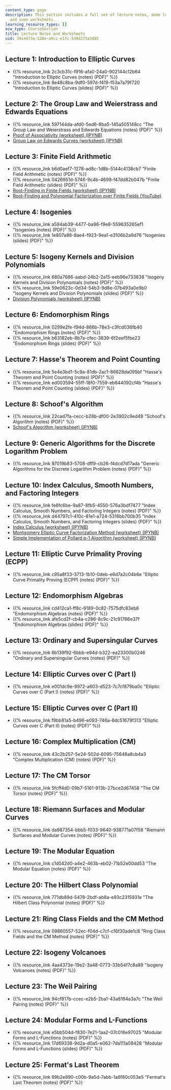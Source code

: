 ```yaml
---
content_type: page
description: This section includes a full set of lecture notes, some lecture slides,
  and some worksheets.
learning_resource_types: []
ocw_type: CourseSection
title: Lecture Notes and Worksheets
uid: 34ce673e-528e-a9cc-e1fc-539d275a3d85
---
```


Lecture 1: Introduction to Elliptic Curves
------------------------------------------

*   {{% resource_link 2c3cb31c-f916-afa0-24a0-902144c12b64 "Introduction to Elliptic Curves (notes) (PDF)" %}}
*   {{% resource_link 8e48c8ba-9df0-597d-f419-f53a7a79f720 "Introduction to Elliptic Curves (slides) (PDF)" %}}

Lecture 2: The Group Law and Weierstrass and Edwards Equations
--------------------------------------------------------------

*   {{% resource_link 597144da-afd0-5ed6-8ba5-145a505148cc "The Group Law and Weierstrass and Edwards Equations (notes) (PDF)" %}}
*   [Proof of Associativity (worksheet) (IPYNB)](https://cocalc.com/share/public_paths/a6a1c2b188bd61d94c3dd3bfd5aa73722e8bd38b)
*   [Group Law on Edwards Curves (worksheet) (IPYNB)](https://cocalc.com/share/public_paths/6431a9e6588e41bf035e04074b1d933b8c6d3dd0)

Lecture 3: Finite Field Arithmetic
----------------------------------

*   {{% resource_link b6d0aef7-1278-ad8c-1d8b-5144c4138cb7 "Finite Field Arithmetic (notes) (PDF)" %}}
*   {{% resource_link 0426951d-5746-9c4b-4699-f47dd82b047b "Finite Field Arithmetic (slides) (PDF)" %}}
*   [Root-Finding in Finite Fields (worksheet) (IPYNB)](https://cocalc.com/share/public_paths/9bdcdbf44b269761e90bfdadadbad84c03bd8f34)
*   [Root-Finding and Polynomial Factorization over Finite Fields (YouTube)](https://www.youtube.com/watch?v=HIiotVxxi8c&ab_channel=AndrewSutherland)

Lecture 4: Isogenies
--------------------

*   {{% resource_link a594ab39-4477-ba96-f9e8-559635265ef1 "Isogenies (notes) (PDF)" %}}
*   {{% resource_link 1e807a88-8ae4-f923-9ea1-e3106b2a9d76 "Isogenies (slides) (PDF)" %}}

Lecture 5: Isogeny Kernels and Division Polynomials
---------------------------------------------------

*   {{% resource_link 680a7686-aabd-24b2-2a15-eeb96e733838 "Isogeny Kernels and Division Polynomials (notes) (PDF)" %}}
*   {{% resource_link 59e0623c-0d34-54b3-9d8e-07b493a0e9b0 "Isogeny Kernels and Division Polynomials (slides) (PDF)" %}}
*   [Division Polynomials (worksheet) (IPYNB)](https://cocalc.com/share/public_paths/e6d875928c03c09d1c7c42b08c487d8c18a89054)

Lecture 6: Endomorphism Rings
-----------------------------

*   {{% resource_link 0299e2fe-f94d-866b-78e3-c3fcd036fb40 "Endomorphism Rings (notes) (PDF)" %}}
*   {{% resource_link b63182eb-8b7a-cfec-3839-6f2eef5fbe23 "Endomorphism Rings (slides) (PDF)" %}}

Lecture 7: Hasse's Theorem and Point Counting
---------------------------------------------

*   {{% resource_link 5e4e3bd1-5c9a-81db-2ac1-86628da095bf "Hasse's Theorem and Point Counting (notes) (PDF)" %}}
*   {{% resource_link ed003594-55ff-18f0-7559-eb644092cf4b "Hasse's Theorem and Point Counting (slides) (PDF)" %}}

Lecture 8: Schoof's Algorithm
-----------------------------

*   {{% resource_link 22cad7fa-cecc-b28b-df00-2e3902c9ed49 "Schoof's Algorithm (notes) (PDF)" %}}
*   [Schoof's Algorithm (worksheet) (IPYNB)](https://cocalc.com/share/public_paths/600832aafc89f1098d5415b39eec4fbaa63ccab1)

Lecture 9: Generic Algorithms for the Discrete Logarithm Problem
----------------------------------------------------------------

*   {{% resource_link 97019b83-5708-dff9-cb26-f4dcd7d17ada "Generic Algorithms for the Discrete Logarithm Problem (notes) (PDF)" %}}

Lecture 10: Index Calculus, Smooth Numbers, and Factoring Integers
------------------------------------------------------------------

*   {{% resource_link fe6fc6be-9a87-8fb5-4550-576a3bdf7477 "Index Calculus, Smooth Numbers, and Factoring Integers (notes) (PDF)" %}}
*   {{% resource_link d44797c1-410c-81e1-a724-5316bb700b35 "Index Calculus, Smooth Numbers, and Factoring Integers (slides) (PDF)" %}}
*   [Index Calculus (worksheet) (IPYNB)](https://cocalc.com/share/public_paths/222c89a54d1d6fce80f1ba7daa10ff2522af861e)
*   [Montgomery Elliptic Curve Factorization Method (worksheet) (IPYNB)](https://cocalc.com/share/public_paths/eb6864a672ce55b641f57b6ea6efdbe7596199a6)
*   [Simple Implementation of Pollard p-1 Algorithm (worksheet) (IPYNB)](https://cocalc.com/share/public_paths/ca3d2afaf7d5e747d3d292997f5b8f2fcc704c34)

Lecture 11: Elliptic Curve Primality Proving (ECPP)
---------------------------------------------------

*   {{% resource_link c95a8f33-3713-1b10-0deb-e6d7a2c04b6e "Elliptic Curve Primality Proving (ECPP) (notes) (PDF)" %}}

Lecture 12: Endomorphism Algebras
---------------------------------

*   {{% resource_link cd412ca1-ff8c-9189-0c82-7575dfc83eb6 "Endomorphism Algebras (notes) (PDF)" %}}
*   {{% resource_link afe5cd2f-cb4a-c286-8c9c-21c91766e37f "Endomorphism Algebras (slides) (PDF)" %}}

Lecture 13: Ordinary and Supersingular Curves
---------------------------------------------

*   {{% resource_link 6b139f92-6bbb-e94d-b322-ea23300b0246 "Ordinary and Supersingular Curves (notes) (PDF)" %}}

Lecture 14: Elliptic Curves over C (Part I)
-------------------------------------------

*   {{% resource_link e001dc9e-9972-a603-d523-7c7cf879ba0c "Elliptic Curves over C (Part I) (notes) (PDF)" %}}

Lecture 15: Elliptic Curves over C (Part II)
--------------------------------------------

*   {{% resource_link f9bb81a5-b496-e093-746a-8dc51679f313 "Elliptic Curves over C (Part II) (notes) (PDF)" %}}

Lecture 16: Complex Multiplication (CM)
---------------------------------------

*   {{% resource_link 43c2b257-5e24-502d-6095-75648a8cb4a3 "Complex Multiplication (CM) (notes) (PDF)" %}}

Lecture 17: The CM Torsor
-------------------------

*   {{% resource_link 5fcff4d0-09b7-5161-913b-27bce2d67458 "The CM Torsor (notes) (PDF)" %}}

Lecture 18: Riemann Surfaces and Modular Curves
-----------------------------------------------

*   {{% resource_link da987354-bbb5-f033-9640-938771a07f58 "Riemann Surfaces and Modular Curves (notes) (PDF)" %}}

Lecture 19: The Modular Equation
--------------------------------

*   {{% resource_link c1d042d0-a4e2-463b-eb02-71b52e00dd53 "The Modular Equation (notes) (PDF)" %}}

Lecture 20: The Hilbert Class Polynomial
----------------------------------------

*   {{% resource_link 771db89d-5478-2bdf-ab8a-e93c2315931e "The Hilbert Class Polynomial (notes) (PDF)" %}}

Lecture 21: Ring Class Fields and the CM Method
-----------------------------------------------

*   {{% resource_link 09860557-52ec-f04d-c7cf-c16f30ade1c8 "Ring Class Fields and the CM Method (notes) (PDF)" %}}

Lecture 22: Isogeny Volcanoes
-----------------------------

*   {{% resource_link 4aa4373e-19e2-3a48-0773-33b54f7c8a89 "Isogeny Volcanoes (notes) (PDF)" %}}

Lecture 23: The Weil Pairing
----------------------------

*   {{% resource_link 94cf817b-ccec-e2b5-2ba1-43a8164a3a7c "The Weil Pairing (notes) (PDF)" %}}

Lecture 24: Modular Forms and L-Functions
-----------------------------------------

*   {{% resource_link e5bb504d-f830-7e21-1aa2-07c016e97025 "Modular Forms and L-Functions (notes) (PDF)" %}}
*   {{% resource_link 17d69338-9d2a-d0a5-e062-7da111a08428 "Modular Forms and L-Functions (slides) (PDF)" %}}

Lecture 25: Fermat's Last Theorem
---------------------------------

*   {{% resource_link 89b2e890-c00b-9a5d-7abb-1a6f80c053e5 "Fermat's Last Theorem (notes) (PDF)" %}}